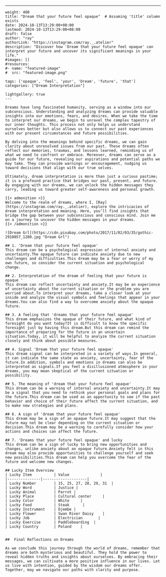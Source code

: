 ---
    weight: 480
    title: "Dream that your future feel opaque"  # Assuming 'title' column exists
    date: 2024-10-13T13:29:00+08:00
    lastmod: 2024-10-13T13:29:00+08:00
    draft: false
    author: "ray"
    authorLink: "https://instagram.com/ray._.atelier"
    description: "Discover how 'Dream that your future feel opaque' can interpret your future and uncover its significant meanings in your life."
    #images: []
    #resources:
    #- name: "featured-image"
    #  src: "featured-image.png"
    
    tags: ['opaque', 'feel', 'your', 'Dream', 'future', 'that']
    categories: ["Dream Interpretation"]
    
    lightgallery: true
    ---
    
    Dreams have long fascinated humanity, serving as a window into our subconscious. Understanding and analyzing dreams can provide valuable insights into our emotions, fears, and desires. When we take the time to interpret our dreams, we begin to unravel the complex tapestry of our inner thoughts. This process not only helps us understand ourselves better but also allows us to connect our past experiences with our present circumstances and future possibilities.
    
    By delving into the meanings behind specific dreams, we can gain clarity about unresolved issues from our past. These dreams often reflect our memories, traumas, and lessons learned, reminding us of what we need to confront or embrace. Moreover, dreams can serve as a guide for our future, revealing our aspirations and potential paths we may take. They can provide warnings or encouragement, nudging us toward decisions that align with our true selves.
    
    Ultimately, dream interpretation is more than just a curious pastime; it is a profound practice that bridges our past, present, and future. By engaging with our dreams, we can unlock the hidden messages they carry, leading us toward greater self-awareness and personal growth.
    
    {{< admonition >}}
    Welcome to the realm of dreams, where I, [Ray](https://instagram.com/ray._.atelier), explore the intricacies of dream interpretation and meaning. Here, you’ll find insights that bridge the gap between your subconscious and conscious mind. Join me on a journey to uncover the hidden messages in your dreams.
    {{< /admonition >}}
    
    ![Dream Grl](https://cdn.pixabay.com/photo/2017/11/02/03/35/gothic-2910057_1280.jpg "Dream Grl")
    
    ## 1. 'Dream that your future feel opaque'
    This dream can be a psychological expression of internal anxiety and uncertainty.The opaque future can indicate anxiety due to new challenges and difficulties.This dream may be a fear or worry of my own future, so consider the current situation and psychological change.
    
    ## 2. Interpretation of the dream of feeling that your future is opaque '
    This dream can reflect uncertainty and anxiety.It may be an experience of uncertainty about the current situation or the problem you are worried about.To interpret your dreams, take a closer look at your inside and analyze the visual symbols and feelings that appear in your dreams.You can also find a way to overcome anxiety about the opaque future.
    
    ## 3. A feeling that 'dreams that your future feel opaque'
    This dream emphasizes the opaque of their future, and what kind of foresight do you want today?It is difficult to know the specific foresight just by having this dream.But this dream can remind the importance of preparing for the future in an uncertain situation.Today, it will be helpful to analyze the current situation closely and think about possible measures.
    
    ## 4. Signal 'Dream that your future feel opaque'
    This dream signal can be interpreted in a variety of ways.In general, it can indicate the same state as anxiety, uncertainty, fear of the future.In addition, symbols and emotions in dreams can also be interpreted as signals.If you feel a disillusioned atmosphere in your dreams, you may mean skeptical of the current situation or possibility.
    
    ## 5. The meaning of 'dream that your future feel opaque'
    This dream can be a warning of internal anxiety and uncertainty.It may be a signal that you need to rethink your personal goals and plans for the future.This dream can be used as an opportunity to see if the past behavior and choice of their future affect the current situation, and to make new strategies and plans.
    
    ## 6. A sign of 'dream that your future feel opaque'
    This dream may be a sign of an opaque future.It may suggest that the future may not be clear depending on the current situation or decision.This dream may be a warning to carefully consider how your actions and choices can affect the future.
    
    ## 7. 'Dreams that your future feel opaque' and lucky
    This dream can be a sign of lucky to bring new opportunities and changes, unlike anxiety about an opaque future.Anxiety felt in this dream may also provide opportunities to challenge yourself and seek new possibilities.This dream can help you overcome the fear of the future and welcome new changes.
    
    ## Lucky Item Overview
    | Lucky Item          | Value              |
    |---------------|--------------------|
    | Lucky Number        | 15, 25, 27, 28, 29, 31  |
    | Lucky Word          | Justice |
    | Lucky Animal        | Parrot |
    | Lucky Place         | Cultural center     |
    | Lucky Color         | White     |
    | Lucky Food          | Steak      |
    | Lucky Instrument    | Djembe |
    | Lucky Flower        | Swan River Daisy    |
    | Lucky Job           | Electrician       |
    | Lucky Exercise      | Paddleboarding  |
    | Lucky Country       | Poland    |
    
    
    ##  Final Reflections on Dreams
    
    As we conclude this journey through the world of dreams, remember that dreams are both mysterious and beautiful. They hold the power to reveal hidden truths and insights about ourselves. By embracing their messages, we can cultivate a more positive influence in our lives. Let us live with intention, guided by the wisdom our dreams offer. Together, may we navigate our paths with clarity and purpose.
    